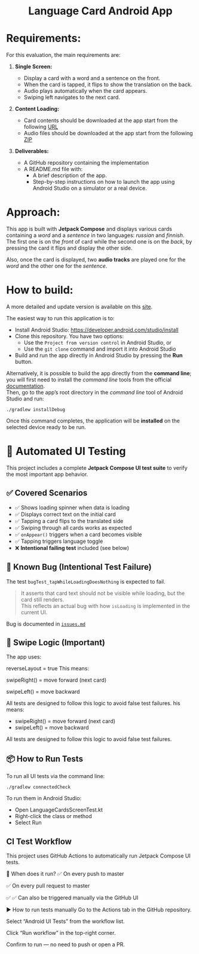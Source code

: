<div style="text-align: center">
  <h1>Language Card Android App</h1>
</div>

# Requirements:

For this evaluation, the main requirements are:

1. **Single Screen:**
    - Display a card with a word and a sentence on the front.
    - When the card is tapped, it flips to show the translation on the back.
    - Audio plays automatically when the card appears.
    - Swiping left navigates to the next card.

2. **Content Loading:**
    - Card contents should be downloaded at the app start from the
      following [URL](https://pecto-content-f2egcwgbcvbkbye6.z03.azurefd.net/language-data/language-data/russian-finnish/cards/curated_platform_cards/sm1_new_kap1.json)
    - Audio files should be downloaded at the app start from the
      following [ZIP](https://pecto-content-f2egcwgbcvbkbye6.z03.azurefd.net/language-data/language-data/russian-finnish/audio/curated_platform_audios/sm1_new_kap1.zip)
3. **Deliverables:**
    - A GitHub repository containing the implementation
    - A README.md file with:
        - A brief description of the app.
        - Step-by-step instructions on how to launch the app using Android Studio
          on a simulator or a real device.

# Approach:

This app is built with **Jetpack Compose** and displays various cards containing a _word_ and a
_sentence_ in two
languages:
_russian_ and _finnish_.  
The first one is on the _front_ of card while the second one is on the _back_, by pressing the card
it flips and display the other side.

Also, once the card is displayed, two **audio tracks** are played one for the _word_ and the other
one for the
_sentence_.

# How to build:

A more detailed and update version is available on
this [site](https://developer.android.com/studio/run).

The easiest way to run this application is to:

- Install Android Studio: https://developer.android.com/studio/install
- Clone this repository. You have two options:
    - Use the `Project from version control` in Android Studio, or
    - Use the `git clone` command and import it into Android Studio
- Build and run the app directly in Android Studio by pressing the **Run** button.

Alternatively, it is possible to build the app directly from the **command line**; you will
first need to install the _command line_ tools from the official
[documentation](https://developer.android.com/studio#cmdline-tools).  
Then, go to the app’s root directory in the _command line_ tool of Android Studio and run:

```
./gradlew installDebug
```

Once this command completes, the application will be **installed** on the selected device ready to
be run.

# 🧪 Automated UI Testing

This project includes a complete **Jetpack Compose UI test suite** to verify the most important app behavior.

## ✅ Covered Scenarios

- ✅ Shows loading spinner when data is loading
- ✅ Displays correct text on the initial card
- ✅ Tapping a card flips to the translated side
- ✅ Swiping through all cards works as expected
- ✅ `onAppear()` triggers when a card becomes visible
- ✅ Tapping triggers language toggle
- ❌ **Intentional failing test** included (see below)

## 🐞 Known Bug (Intentional Test Failure)

The test `bugTest_tapWhileLoadingDoesNothing` is expected to fail.

> It asserts that card text should not be visible while loading, but the card still renders.  
> This reflects an actual bug with how `isLoading` is implemented in the current UI.

Bug is documented in [`issues.md`](./issues.md)

## 🔁 Swipe Logic (Important)

The app uses:

reverseLayout = true
This means:

swipeRight() = move forward (next card)

swipeLeft() = move backward

All tests are designed to follow this logic to avoid false test failures.
his means:

- swipeRight() = move forward (next card)
- swipeLeft() = move backward

All tests are designed to follow this logic to avoid false test failures.

## 📦 How to Run Tests
To run all UI tests via the command line:

```
./gradlew connectedCheck
```
To run them in Android Studio:

- Open LanguageCardsScreenTest.kt
- Right-click the class or method
- Select Run
## CI Test Workflow
This project uses GitHub Actions to automatically run Jetpack Compose UI tests.

🔄 When does it run?
✅ On every push to master

✅ On every pull request to master

✅ ✅ Can also be triggered manually via the GitHub UI

▶️ How to run tests manually
Go to the Actions tab in the GitHub repository.

Select “Android UI Tests” from the workflow list.

Click “Run workflow” in the top-right corner.

Confirm to run — no need to push or open a PR.

